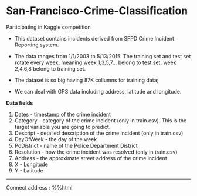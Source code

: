 # San-Francisco-Crime-Classification
Participating in Kaggle competition

- This dataset contains incidents derived from SFPD Crime Incident Reporting system. 
- The data ranges from 1/1/2003 to 5/13/2015. The training set and test set rotate every week, meaning week 1,3,5,7... belong to test set, week 2,4,6,8 belong to training set. 

- The dataset is so big having 87K collumns for training data;
- We can deal with GPS data including address, latitude and longitude.

**Data fields**
1. Dates - timestamp of the crime incident
2. Category - category of the crime incident (only in train.csv). This is the target variable you are going to predict.
3. Descript - detailed description of the crime incident (only in train.csv)
4. DayOfWeek - the day of the week
5. PdDistrict - name of the Police Department District
6. Resolution - how the crime incident was resolved (only in train.csv)
7. Address - the approximate street address of the crime incident 
8. X - Longitude
9. Y - Latitude



-------
Connect address :
%%html
<script src="https://livebook.dsschool.co.kr/alex/loader.js"></script>
